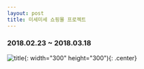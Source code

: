 ```yaml
---
layout: post
title: 미세미세 쇼핑몰 프로젝트
---
```

### 2018.02.23 ~ 2018.03.18
![title](/_img/portfolio/misemise1.jpg){: width="300" height="300"){: .center}
